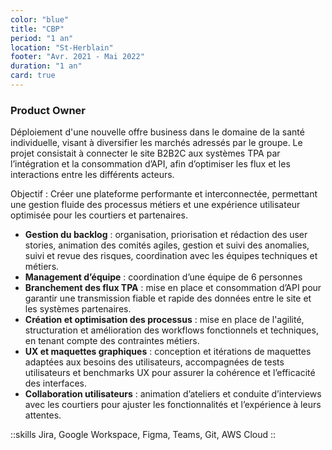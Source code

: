 ```yaml
---
color: "blue"
title: "CBP"
period: "1 an"
location: "St-Herblain"
footer: "Avr. 2021 - Mai 2022"
duration: "1 an"
card: true
---
```


### Product Owner

Déploiement d'une nouvelle offre business dans le domaine de la santé individuelle, visant à diversifier les marchés adressés par le groupe. Le projet consistait à connecter le site B2B2C aux systèmes TPA par l’intégration et la consommation d’API, afin d’optimiser les flux et les interactions entre les différents acteurs.

Objectif : Créer une plateforme performante et interconnectée, permettant une gestion fluide des processus métiers et une expérience utilisateur optimisée pour les courtiers et partenaires.


- **Gestion du backlog** : organisation, priorisation et rédaction des user stories, animation des comités agiles, gestion et suivi des anomalies, suivi et revue des risques, coordination avec les équipes techniques et métiers.
- **Management d’équipe** : coordination d’une équipe de 6 personnes
- **Branchement des flux TPA** : mise en place et consommation d’API pour garantir une transmission fiable et rapide des données entre le site et les systèmes partenaires.
- **Création et optimisation des processus** : mise en place de l'agilité, structuration et amélioration des workflows fonctionnels et techniques, en tenant compte des contraintes métiers.
- **UX et maquettes graphiques** : conception et itérations de maquettes adaptées aux besoins des utilisateurs, accompagnées de tests utilisateurs et benchmarks UX pour assurer la cohérence et l’efficacité des interfaces.
- **Collaboration utilisateurs** : animation d’ateliers et conduite d’interviews avec les courtiers pour ajuster les fonctionnalités et l’expérience à leurs attentes.

::skills
Jira, Google Workspace, Figma, Teams, Git, AWS Cloud
::
